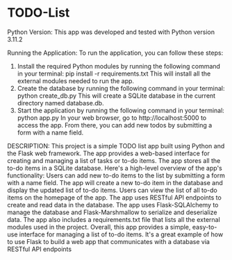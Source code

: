 # TODO-List

Python Version:
This app was developed and tested with Python version 3.11.2


Running the Application:
To run the application, you can follow these steps:
1. Install the required Python modules by running the following command in your terminal:
	pip install -r requirements.txt
This will install all the external modules needed to run the app.
2. Create the database by running the following command in your terminal:
	python create_db.py
This will create a SQLite database in the current directory named database.db.
3. Start the application by running the following command in your terminal:
		python app.py
In your web browser, go to http://localhost:5000 to access the app. From there, you can add new todos by submitting a form with a name field.

DESCRIPTION:
This project is a simple TODO list app built using Python and the Flask web framework. The app provides a web-based interface for creating and managing a list of tasks or to-do items. The app stores all the to-do items in a SQLite database.
Here's a high-level overview of the app's functionality:
Users can add new to-do items to the list by submitting a form with a name field.
The app will create a new to-do item in the database and display the updated list of to-do items.
Users can view the list of all to-do items on the homepage of the app.
The app uses RESTful API endpoints to create and read data in the database.
The app uses Flask-SQLAlchemy to manage the database and Flask-Marshmallow to serialize and deserialize data.
The app also includes a requirements.txt file that lists all the external modules used in the project.
Overall, this app provides a simple, easy-to-use interface for managing a list of to-do items. It's a great example of how to use Flask to build a web app that communicates with a database via RESTful API endpoints
